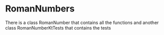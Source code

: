# RomanNumbers

There is a class RomanNumber that contains all the functions and another class RomanNumberKtTests that contains the tests
